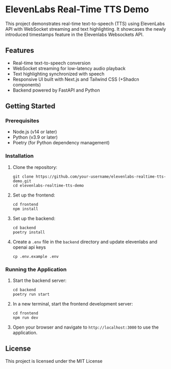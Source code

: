 # ElevenLabs Real-Time TTS Demo

This project demonstrates real-time text-to-speech (TTS) using ElevenLabs API with WebSocket streaming and text highlighting. It showcases the newly introduced timestamps feature in the Elevenlabs Websockets API.

## Features

- Real-time text-to-speech conversion
- WebSocket streaming for low-latency audio playback
- Text highlighting synchronized with speech
- Responsive UI built with Next.js and Tailwind CSS (+Shadcn components)
- Backend powered by FastAPI and Python

## Getting Started

### Prerequisites

- Node.js (v14 or later)
- Python (v3.9 or later)
- Poetry (for Python dependency management)

### Installation

1. Clone the repository:

   ```
   git clone https://github.com/your-username/elevenlabs-realtime-tts-demo.git
   cd elevenlabs-realtime-tts-demo
   ```

2. Set up the frontend:

   ```
   cd frontend
   npm install
   ```

3. Set up the backend:

   ```
   cd backend
   poetry install
   ```

4. Create a `.env` file in the `backend` directory and update elevenlabs and openai api keys
   ```
   cp .env.example .env
   ```

### Running the Application

1. Start the backend server:

   ```
   cd backend
   poetry run start
   ```

2. In a new terminal, start the frontend development server:

   ```
   cd frontend
   npm run dev
   ```

3. Open your browser and navigate to `http://localhost:3000` to use the application.

## License

This project is licensed under the MIT License
